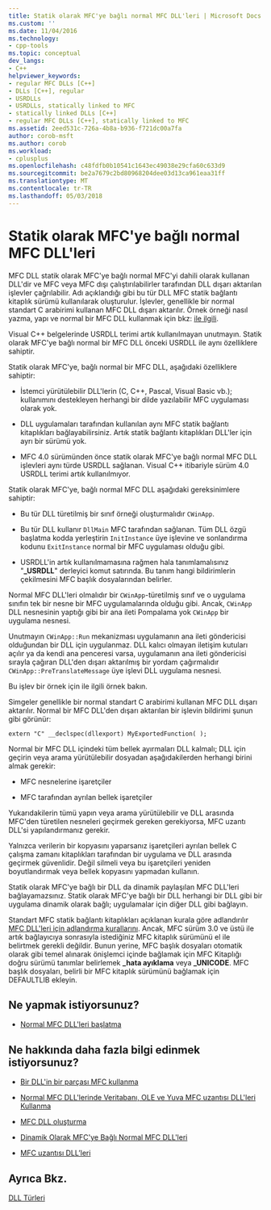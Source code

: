 ```yaml
---
title: Statik olarak MFC'ye bağlı normal MFC DLL'leri | Microsoft Docs
ms.custom: ''
ms.date: 11/04/2016
ms.technology:
- cpp-tools
ms.topic: conceptual
dev_langs:
- C++
helpviewer_keywords:
- regular MFC DLLs [C++]
- DLLs [C++], regular
- USRDLLs
- USRDLLs, statically linked to MFC
- statically linked DLLs [C++]
- regular MFC DLLs [C++], statically linked to MFC
ms.assetid: 2eed531c-726a-4b8a-b936-f721dc00a7fa
author: corob-msft
ms.author: corob
ms.workload:
- cplusplus
ms.openlocfilehash: c48fdfb0b10541c1643ec49038e29cfa60c633d9
ms.sourcegitcommit: be2a7679c2bd80968204dee03d13ca961eaa31ff
ms.translationtype: MT
ms.contentlocale: tr-TR
ms.lasthandoff: 05/03/2018
---
```

# <a name="regular-mfc-dlls-statically-linked-to-mfc"></a>Statik olarak MFC'ye bağlı normal MFC DLL'leri
MFC DLL statik olarak MFC'ye bağlı normal MFC'yi dahili olarak kullanan DLL'dir ve MFC veya MFC dışı çalıştırılabilirler tarafından DLL dışarı aktarılan işlevler çağrılabilir. Adı açıklandığı gibi bu tür DLL MFC statik bağlantı kitaplık sürümü kullanılarak oluşturulur. İşlevler, genellikle bir normal standart C arabirimi kullanan MFC DLL dışarı aktarılır. Örnek örneği nasıl yazma, yapı ve normal bir MFC DLL kullanmak için bkz: [ile ilgili](https://github.com/Microsoft/VCSamples/tree/master/VC2010Samples/MFC/advanced/DllScreenCap).  
  
 Visual C++ belgelerinde USRDLL terimi artık kullanılmayan unutmayın. Statik olarak MFC'ye bağlı normal bir MFC DLL önceki USRDLL ile aynı özelliklere sahiptir.  
  
 Statik olarak MFC'ye, bağlı normal bir MFC DLL, aşağıdaki özelliklere sahiptir:  
  
-   İstemci yürütülebilir DLL'lerin (C, C++, Pascal, Visual Basic vb.); kullanımını destekleyen herhangi bir dilde yazılabilir MFC uygulaması olarak yok.  
  
-   DLL uygulamaları tarafından kullanılan aynı MFC statik bağlantı kitaplıkları bağlayabilirsiniz. Artık statik bağlantı kitaplıkları DLL'ler için ayrı bir sürümü yok.  
  
-   MFC 4.0 sürümünden önce statik olarak MFC'ye bağlı normal MFC DLL işlevleri aynı türde USRDLL sağlanan. Visual C++ itibariyle sürüm 4.0 USRDLL terimi artık kullanılmıyor.  
  
 Statik olarak MFC'ye, bağlı normal MFC DLL aşağıdaki gereksinimlere sahiptir:  
  
-   Bu tür DLL türetilmiş bir sınıf örneği oluşturmalıdır `CWinApp`.  
  
-   Bu tür DLL kullanır `DllMain` MFC tarafından sağlanan. Tüm DLL özgü başlatma kodda yerleştirin `InitInstance` üye işlevine ve sonlandırma kodunu `ExitInstance` normal bir MFC uygulaması olduğu gibi.  
  
-   USRDLL'in artık kullanılmamasına rağmen hala tanımlamalısınız "**_USRDLL**" derleyici komut satırında. Bu tanım hangi bildirimlerin çekilmesini MFC başlık dosyalarından belirler.  
  
 Normal MFC DLL'leri olmalıdır bir `CWinApp`-türetilmiş sınıf ve o uygulama sınıfın tek bir nesne bir MFC uygulamalarında olduğu gibi. Ancak, `CWinApp` DLL nesnesinin yaptığı gibi bir ana ileti Pompalama yok `CWinApp` bir uygulama nesnesi.  
  
 Unutmayın `CWinApp::Run` mekanizması uygulamanın ana ileti göndericisi olduğundan bir DLL için uygulanmaz. DLL kalıcı olmayan iletişim kutuları açılır ya da kendi ana penceresi varsa, uygulamanın ana ileti göndericisi sırayla çağıran DLL'den dışarı aktarılmış bir yordam çağırmalıdır `CWinApp::PreTranslateMessage` üye işlevi DLL uygulama nesnesi.  
  
 Bu işlev bir örnek için ile ilgili örnek bakın.  
  
 Simgeler genellikle bir normal standart C arabirimi kullanan MFC DLL dışarı aktarılır. Normal bir MFC DLL'den dışarı aktarılan bir işlevin bildirimi şunun gibi görünür:  
  
```  
extern "C" __declspec(dllexport) MyExportedFunction( );  
```  
  
 Normal bir MFC DLL içindeki tüm bellek ayırmaları DLL kalmalı; DLL için geçirin veya arama yürütülebilir dosyadan aşağıdakilerden herhangi birini almak gerekir:  
  
-   MFC nesnelerine işaretçiler  
  
-   MFC tarafından ayrılan bellek işaretçiler  
  
 Yukarıdakilerin tümü yapın veya arama yürütülebilir ve DLL arasında MFC'den türetilen nesneleri geçirmek gereken gerekiyorsa, MFC uzantı DLL'si yapılandırmanız gerekir.  
  
 Yalnızca verilerin bir kopyasını yaparsanız işaretçileri ayrılan bellek C çalışma zamanı kitaplıkları tarafından bir uygulama ve DLL arasında geçirmek güvenlidir. Değil silmeli veya bu işaretçileri yeniden boyutlandırmak veya bellek kopyasını yapmadan kullanın.  
  
 Statik olarak MFC'ye bağlı bir DLL da dinamik paylaşılan MFC DLL'leri bağlayamazsınız. Statik olarak MFC'ye bağlı bir DLL herhangi bir DLL gibi bir uygulama dinamik olarak bağlı; uygulamalar için diğer DLL gibi bağlayın.  
  
 Standart MFC statik bağlantı kitaplıkları açıklanan kurala göre adlandırılır [MFC DLL'leri için adlandırma kurallarını](../mfc/mfc-library-versions.md#mfc-static-library-naming-conventions). Ancak, MFC sürüm 3.0 ve üstü ile artık bağlayıcıya sonrasıyla istediğiniz MFC kitaplık sürümünü el ile belirtmek gerekli değildir. Bunun yerine, MFC başlık dosyaları otomatik olarak gibi temel alınarak önişlemci içinde bağlamak için MFC Kitaplığı doğru sürümü tanımlar belirlemek  **\_hata ayıklama** veya **_UNICODE**. MFC başlık dosyaları, belirli bir MFC kitaplık sürümünü bağlamak için DEFAULTLIB ekleyin.  
  
## <a name="what-do-you-want-to-do"></a>Ne yapmak istiyorsunuz?  
  
-   [Normal MFC DLL'leri başlatma](../build/run-time-library-behavior.md#initializing-regular-dlls)  
  
## <a name="what-do-you-want-to-know-more-about"></a>Ne hakkında daha fazla bilgi edinmek istiyorsunuz?  
  
-   [Bir DLL'in bir parçası MFC kullanma](../mfc/tn011-using-mfc-as-part-of-a-dll.md)  
  
-   [Normal MFC DLL'lerinde Veritabanı, OLE ve Yuva MFC uzantısı DLL'leri Kullanma](../build/using-database-ole-and-sockets-extension-dlls-in-regular-dlls.md)  
  
-   [MFC DLL oluşturma](../mfc/reference/mfc-dll-wizard.md)  
  
-   [Dinamik Olarak MFC'ye Bağlı Normal MFC DLL'leri](../build/regular-dlls-dynamically-linked-to-mfc.md)  
  
-   [MFC uzantısı DLL’leri](../build/extension-dlls-overview.md)  
  
## <a name="see-also"></a>Ayrıca Bkz.  
 [DLL Türleri](../build/kinds-of-dlls.md)